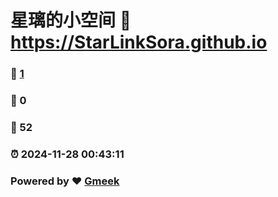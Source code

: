 # 星璃的小空间 :link: https://StarLinkSora.github.io 
### :page_facing_up: [1](https://StarLinkSora.github.io/tag.html) 
### :speech_balloon: 0 
### :hibiscus: 52 
### :alarm_clock: 2024-11-28 00:43:11 
### Powered by :heart: [Gmeek](https://github.com/Meekdai/Gmeek)
